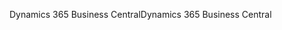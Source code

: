 <span data-ttu-id="c06a1-101">Dynamics 365 Business Central</span><span class="sxs-lookup"><span data-stu-id="c06a1-101">Dynamics 365 Business Central</span></span>
